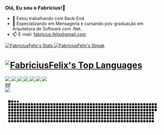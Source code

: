 ### Olá, Eu sou o Fabricius!👋

- 🔭 Estou trabalhando com Back-End
- 🌱 Especializando em Mensageria e cursando pós-graduação em Arquitetura de Software com .Net.
- 📫 E-mail: fabricius.felix@gmail.com

<div>
  <a href="https://github.com/FabriciusFelix">
    
  ![FabriciusFelix's Stats](https://github-readme-stats.vercel.app/api?username=FabriciusFelix&theme=midnight-purple&show_icons=true&hide_border=false&count_private=true)
  ![FabriciusFelix's Streak](https://github-readme-streak-stats.herokuapp.com/?user=FabriciusFelix&theme=midnight-purple&hide_border=false)
  # ![FabriciusFelix's Top Languages](https://github-readme-stats.vercel.app/api/top-langs/?username=FabriciusFelix&theme=midnight-purple&show_icons=true&hide_border=false&layout=compact)

<div style='justify-content: center;'>
    <img src="https://cdn.jsdelivr.net/gh/devicons/devicon@latest/icons/dotnetcore/dotnetcore-original.svg" width=11% />
    <img src="https://cdn.jsdelivr.net/gh/devicons/devicon@latest/icons/angular/angular-original.svg" width=12% />  
    <img src="https://cdn.jsdelivr.net/gh/devicons/devicon@latest/icons/microsoftsqlserver/microsoftsqlserver-plain-wordmark.svg"  width=12% />
    <img src="https://cdn.jsdelivr.net/gh/devicons/devicon@latest/icons/azuredevops/azuredevops-original.svg" width=12%/>
    <img src="https://cdn.jsdelivr.net/gh/devicons/devicon@latest/icons/html5/html5-original.svg" width=12%/>
    <img src="https://cdn.jsdelivr.net/gh/devicons/devicon@latest/icons/css3/css3-original.svg" width=12%/>
    <img src="https://cdn.jsdelivr.net/gh/devicons/devicon@latest/icons/javascript/javascript-original.svg"  width=12% />      
</div> 
</div>
  ##
<div>
  <a href="https://www.linkedin.com/in/Fabricius-Felix/"><img src="https://img.shields.io/badge/LinkedIn-0077B5?style=for-the-badge&logo=linkedin&logoColor=white" target="_blank" /></a>
</div>

![Snake animation](https://github.com/FabriciusFelix/FabriciusFelix/blob/output/github-contribution-grid-snake.svg)

